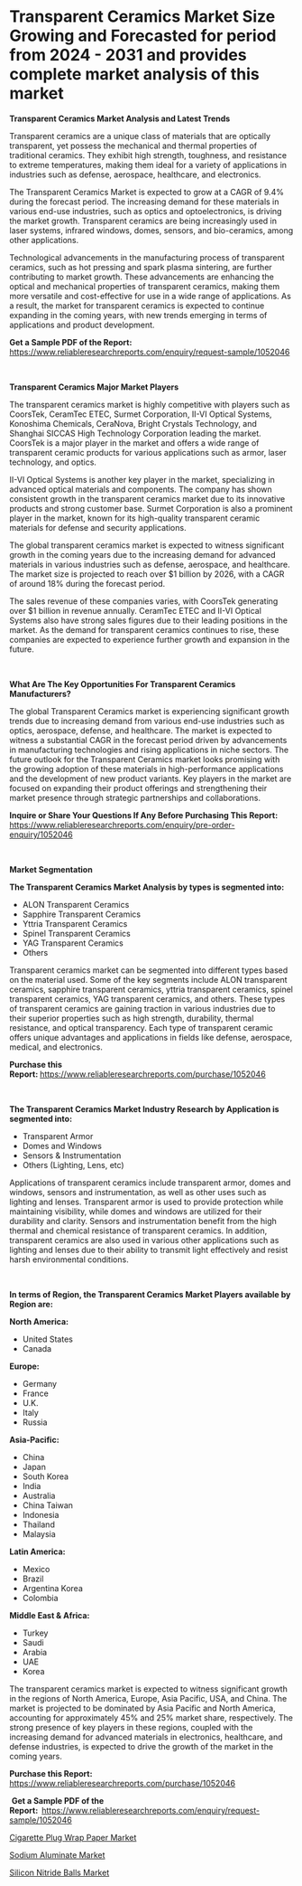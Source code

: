 <p><h1>Transparent Ceramics Market Size Growing and Forecasted for period from 2024 - 2031 and provides complete market analysis of this market</h1></p><p><strong>Transparent Ceramics Market Analysis and Latest Trends</strong></p>
<p><p>Transparent ceramics are a unique class of materials that are optically transparent, yet possess the mechanical and thermal properties of traditional ceramics. They exhibit high strength, toughness, and resistance to extreme temperatures, making them ideal for a variety of applications in industries such as defense, aerospace, healthcare, and electronics.</p><p>The Transparent Ceramics Market is expected to grow at a CAGR of 9.4% during the forecast period. The increasing demand for these materials in various end-use industries, such as optics and optoelectronics, is driving the market growth. Transparent ceramics are being increasingly used in laser systems, infrared windows, domes, sensors, and bio-ceramics, among other applications.</p><p>Technological advancements in the manufacturing process of transparent ceramics, such as hot pressing and spark plasma sintering, are further contributing to market growth. These advancements are enhancing the optical and mechanical properties of transparent ceramics, making them more versatile and cost-effective for use in a wide range of applications. As a result, the market for transparent ceramics is expected to continue expanding in the coming years, with new trends emerging in terms of applications and product development.</p></p>
<p><strong>Get a Sample PDF of the Report:&nbsp;</strong> <a href="https://www.reliableresearchreports.com/enquiry/request-sample/1052046">https://www.reliableresearchreports.com/enquiry/request-sample/1052046</a></p>
<p>&nbsp;</p>
<p><strong>Transparent Ceramics Major Market Players</strong></p>
<p><p>The transparent ceramics market is highly competitive with players such as CoorsTek, CeramTec ETEC, Surmet Corporation, II-VI Optical Systems, Konoshima Chemicals, CeraNova, Bright Crystals Technology, and Shanghai SICCAS High Technology Corporation leading the market. CoorsTek is a major player in the market and offers a wide range of transparent ceramic products for various applications such as armor, laser technology, and optics.</p><p>II-VI Optical Systems is another key player in the market, specializing in advanced optical materials and components. The company has shown consistent growth in the transparent ceramics market due to its innovative products and strong customer base. Surmet Corporation is also a prominent player in the market, known for its high-quality transparent ceramic materials for defense and security applications.</p><p>The global transparent ceramics market is expected to witness significant growth in the coming years due to the increasing demand for advanced materials in various industries such as defense, aerospace, and healthcare. The market size is projected to reach over $1 billion by 2026, with a CAGR of around 18% during the forecast period.</p><p>The sales revenue of these companies varies, with CoorsTek generating over $1 billion in revenue annually. CeramTec ETEC and II-VI Optical Systems also have strong sales figures due to their leading positions in the market. As the demand for transparent ceramics continues to rise, these companies are expected to experience further growth and expansion in the future.</p></p>
<p>&nbsp;</p>
<p><strong>What Are The Key Opportunities For Transparent Ceramics Manufacturers?</strong></p>
<p><p>The global Transparent Ceramics market is experiencing significant growth trends due to increasing demand from various end-use industries such as optics, aerospace, defense, and healthcare. The market is expected to witness a substantial CAGR in the forecast period driven by advancements in manufacturing technologies and rising applications in niche sectors. The future outlook for the Transparent Ceramics market looks promising with the growing adoption of these materials in high-performance applications and the development of new product variants. Key players in the market are focused on expanding their product offerings and strengthening their market presence through strategic partnerships and collaborations.</p></p>
<p><strong>Inquire or Share Your Questions If Any Before Purchasing This Report:</strong> <a href="https://www.reliableresearchreports.com/enquiry/pre-order-enquiry/1052046">https://www.reliableresearchreports.com/enquiry/pre-order-enquiry/1052046</a></p>
<p>&nbsp;</p>
<p><strong>Market Segmentation</strong></p>
<p><strong>The Transparent Ceramics Market Analysis by types is segmented into:</strong></p>
<p><ul><li>ALON Transparent Ceramics</li><li>Sapphire Transparent Ceramics</li><li>Yttria Transparent Ceramics</li><li>Spinel Transparent Ceramics</li><li>YAG Transparent Ceramics</li><li>Others</li></ul></p>
<p><p>Transparent ceramics market can be segmented into different types based on the material used. Some of the key segments include ALON transparent ceramics, sapphire transparent ceramics, yttria transparent ceramics, spinel transparent ceramics, YAG transparent ceramics, and others. These types of transparent ceramics are gaining traction in various industries due to their superior properties such as high strength, durability, thermal resistance, and optical transparency. Each type of transparent ceramic offers unique advantages and applications in fields like defense, aerospace, medical, and electronics.</p></p>
<p><strong>Purchase this Report:&nbsp;</strong><a href="https://www.reliableresearchreports.com/purchase/1052046">https://www.reliableresearchreports.com/purchase/1052046</a></p>
<p>&nbsp;</p>
<p><strong>The Transparent Ceramics Market Industry Research by Application is segmented into:</strong></p>
<p><ul><li>Transparent Armor</li><li>Domes and Windows</li><li>Sensors & Instrumentation</li><li>Others (Lighting, Lens, etc)</li></ul></p>
<p><p>Applications of transparent ceramics include transparent armor, domes and windows, sensors and instrumentation, as well as other uses such as lighting and lenses. Transparent armor is used to provide protection while maintaining visibility, while domes and windows are utilized for their durability and clarity. Sensors and instrumentation benefit from the high thermal and chemical resistance of transparent ceramics. In addition, transparent ceramics are also used in various other applications such as lighting and lenses due to their ability to transmit light effectively and resist harsh environmental conditions.</p></p>
<p>&nbsp;</p>
<p><strong>In terms of Region, the Transparent Ceramics Market Players available by Region are:</strong></p>
<p>
    <p> <strong> North America: </strong>
        <ul>
            <li>United States</li>
            <li>Canada</li>
        </ul>
        </p> 
    <p> <strong> Europe: </strong>
        <ul>
            <li>Germany</li>
            <li>France</li>
            <li>U.K.</li>
            <li>Italy</li>
            <li>Russia</li>
        </ul>
        </p> 
    <p> <strong> Asia-Pacific: </strong>
        <ul>
            <li>China</li>
            <li>Japan</li>
            <li>South Korea</li>
            <li>India</li>
            <li>Australia</li>
            <li>China Taiwan</li>
            <li>Indonesia</li>
            <li>Thailand</li>
            <li>Malaysia</li>
        </ul>
        </p> 
    <p> <strong> Latin America: </strong>
        <ul>
            <li>Mexico</li>
            <li>Brazil</li>
            <li>Argentina Korea</li>
            <li>Colombia</li>
        </ul>
        </p> 
    <p> <strong> Middle East & Africa: </strong>
        <ul>
            <li>Turkey</li>
            <li>Saudi</li>
            <li>Arabia</li>
            <li>UAE</li>
            <li>Korea</li>
        </ul>
    </p>
    </p>
<p><p>The transparent ceramics market is expected to witness significant growth in the regions of North America, Europe, Asia Pacific, USA, and China. The market is projected to be dominated by Asia Pacific and North America, accounting for approximately 45% and 25% market share, respectively. The strong presence of key players in these regions, coupled with the increasing demand for advanced materials in electronics, healthcare, and defense industries, is expected to drive the growth of the market in the coming years.</p></p>
<p><strong>Purchase this Report: </strong><a href="https://www.reliableresearchreports.com/purchase/1052046">https://www.reliableresearchreports.com/purchase/1052046</a></p>
<p>&nbsp;<strong>Get a Sample PDF of the Report:&nbsp;&nbsp;</strong><a href="https://www.reliableresearchreports.com/enquiry/request-sample/1052046">https://www.reliableresearchreports.com/enquiry/request-sample/1052046</a></p>
<p><strong></strong></p>
<p><p><a href="https://simplistic-meeting-7ee.notion.site/Global-Cigarette-Plug-Wrap-Paper-Market-Size-and-Market-Trends-Insights-and-Projections-from-2024-t-6eb1eb462c3e43e98804ce4de53c8b34">Cigarette Plug Wrap Paper Market</a></p><p><a href="https://github.com/shotows/Market-Research-Report-List-1/blob/main/sodium-aluminate-market.md">Sodium Aluminate Market</a></p><p><a href="https://github.com/Sinjinluong3e0awx2m195k76/Market-Research-Report-List-1/blob/main/silicon-nitride-balls-market.md">Silicon Nitride Balls Market</a></p></p>